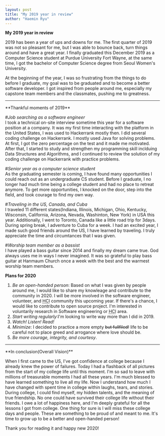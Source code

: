 ```yaml
---
layout: post
title: "My 2019 year in review"
author: "Haemin Ryu"
---
```


**My 2019 year in review** 

2019 has been a year of ups and downs for me. The first quarter of 2019 was not so pleasant for me, but I was able to bounce back, turn things around and have a great year. I finally graduated this December 2019 as a Computer Science student at Purdue University Fort Wayne, at the same time, I got the bachelor of Computer Science degree from Seoul Women's University. 

At the beginning of the year, I was so frustrating from the things to do before I graduate, my goal was to be graduated and to become a better software developer. I got inspired from people around me, especially my capstone team members and the classmates, pushing me to greatness.

<hr>
**Thankful moments of 2019**

#_Job searching as a software engineer_
<br>
I took a technical on-site interview sometime this year for a software position at a company. It was my first time interacting with the platform in the United States, I was used to Hackerrank mostly then. I did several coding challenge on Hackerrank. I mostly used Java for solving problems. At first, I got the zero percentage on the test and it made me motivated. After that, I started to study and strengthen my programming skill inclduing Data Structures and Algorithms, and I continued to review the solution of my coding challenge on Hackerrank with practice problems. 
<br>

#_Senior year as a computer science student_
<br>
As the graduating semester is coming, I have found many opportunities I could reach out as an undergraduate CS student. Before I graduate, I no longer had much time being a college student and had no place to retreat anymore. To get more opportunities, I knocked on the door, step into the field, and took courage to find my own way. 
<br>

#_Traveling in the US, Canada, and Cuba_
<br>
I traveled 11 different states(Indiana, Illinois, Michigan, Ohio, Kentucky, Wisconsin, California, Arizona, Nevada, Washinton, New York) in USA this year. Additionally, I went to Toronto, Canada like a little road trip for 3days. During spring break, I adventure to Cuba for a week. I had an excited year, I made such good friends around the US, I have learned  by traveling. I truly appreciate the time and circumtances that I was given. 
<br>

#_Worship team member as a bassist_
<br>
I have played a bass guitar since 2014 and finally my dream came true. God always uses me in ways I never imagined. It was so grateful to play bass guitar at Hanmaum Church once a week with the best and the warmest worship team members. 

**Plans for 2020**

1. _Be an open-handed person_: Based on what I was given by people around me, I would like to share my knowleage and contribute to the community in 2020. I will be more involved in the software engineer, volunteer, and <abbr title="Human-Computer Interaction">HCI</abbr> community this upcoming year. If there's a chance, I would like to contribute to open source project. I'm interested in voluntarily research in Software engineering or <abbr title="Human-Computer Interaction">HCI</abbr> area. 
2. _Start writing regularly_:I'm looking to write way more than I did in 2019.
3. _Watch! Listen! Read!_
4. _Minimize_: I decided to practice a more empty ~~but fullfiled!~~ life to be careful not to place greed and arrogance where love should be.
5. _Be more courage,  integrity, and courtesy_. 

<hr>
**In conclusion(Overall Vision)**

When I first came to the US, I’ve got confidence at college because I already knew the power of failures.
Today I had a flashback of all pictures from the start of my college life until this moment. I'm so sad to leave with millions of treasurable moments I had all these years. I'm much blessed to have learned something to live all my life.
Now I understand how much I have changed with spent time in college within laughs, tears, and stories. During college, I could find myself, my hidden talents, and the meaning of true friendship. No one could have survived their college life without their friends. I owe a lot of happiness here, and I'm deeply grateful for all the lessons I got from college.
One thing for sure is I will miss these college days and people. These are something to be proud of and meant to me. It's time to grow up to be a better and open-handed person!

Thank you for reading it and happy new 2020! 
